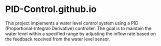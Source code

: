 # PID-Control.github.io
This project implements a water level control system using a PID (Proportional-Integral-Derivative) controller. The goal is to maintain the water level within a specified range by adjusting the inflow rate based on the feedback received from the water level sensor.
